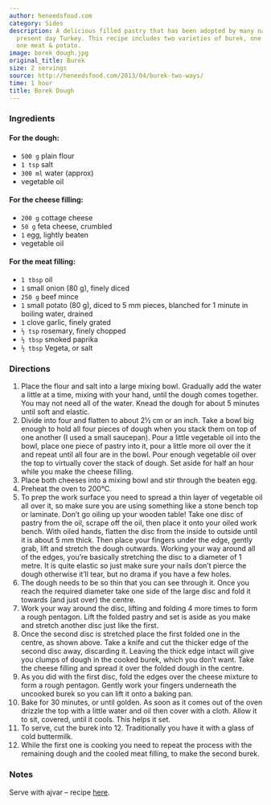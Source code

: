 ```yaml
---
author: heneedsfood.com
category: Sides
description: A delicious filled pastry that has been adopted by many nations surrounding
  present day Turkey. This recipe includes two varieties of burek, one cheese and
  one meat & potato.
image: borek_dough.jpg
original_title: Burek
size: 2 servings
source: http://heneedsfood.com/2013/04/burek-two-ways/
time: 1 hour
title: Borek Dough
---
```

### Ingredients

#### For the dough:
* `500 g` plain flour
* `1 tsp` salt
* `300 ml` water (approx)
* vegetable oil

#### For the cheese filling:
* `200 g` cottage cheese
* `50 g` feta cheese, crumbled
* `1` egg, lightly beaten
* vegetable oil

#### For the meat filling:
* `1 tbsp` oil
* `1` small onion (80 g), finely diced
* `250 g` beef mince
* `1` small potato (80 g), diced to 5 mm pieces, blanched for 1 minute in boiling water, drained
* `1` clove garlic, finely grated
* `½ tsp` rosemary, finely chopped
* `½ tbsp` smoked paprika
* `½ tbsp` Vegeta, or salt

### Directions

1. Place the flour and salt into a large mixing bowl. Gradually add the water a little at a time, mixing with your hand, until the dough comes together. You may not need all of the water. Knead the dough for about 5 minutes until soft and elastic.
2. Divide into four and flatten to about 2½ cm or an inch. Take a bowl big enough to hold all four pieces of dough when you stack them on top of one another (I used a small saucepan). Pour a little vegetable oil into the bowl, place one piece of pastry into it, pour a little more oil over the it and repeat until all four are in the bowl. Pour enough vegetable oil over the top to virtually cover the stack of dough. Set aside for half an hour while you make the cheese filling.
3. Place both cheeses into a mixing bowl and stir through the beaten egg.
4. Preheat the oven to 200°C.
5. To prep the work surface you need to spread a thin layer of vegetable oil all over it, so make sure you are using something like a stone bench top or laminate. Don’t go oiling up your wooden table! Take one disc of pastry from the oil, scrape off the oil, then place it onto your oiled work bench. With oiled hands, flatten the disc from the inside to outside until it is about 5 mm thick. Then place your fingers under the edge, gently grab, lift and stretch the dough outwards. Working your way around all of the edges, you’re basically stretching the disc to a diameter of 1 metre. It is quite elastic so just make sure your nails don’t pierce the dough otherwise it’ll tear, but no drama if you have a few holes.
6. The dough needs to be so thin that you can see through it. Once you reach the required diameter take one side of the large disc and fold it towards (and just over) the centre.
7. Work your way around the disc, lifting and folding 4 more times to form a rough pentagon. Lift the folded pastry and set is aside as you make and stretch another disc just like the first.
8. Once the second disc is stretched place the first folded one in the centre, as shown above. Take a knife and cut the thicker edge of the second disc away, discarding it. Leaving the thick edge intact will give you clumps of dough in the cooked burek, which you don’t want. Take the cheese filling and spread it over the folded dough in the centre.
9. As you did with the first disc, fold the edges over the cheese mixture to form a rough pentagon. Gently work your fingers underneath the uncooked burek so you can lift it onto a baking pan.
10. Bake for 30 minutes, or until golden. As soon as it comes out of the oven drizzle the top with a little water and oil then cover with a cloth. Allow it to sit, covered, until it cools. This helps it set.
11. To serve, cut the burek into 12. Traditionally you have it with a glass of cold buttermilk.
12. While the first one is cooking you need to repeat the process with the remaining dough and the cooled meat filling, to make the second burek.

### Notes

Serve with ajvar – recipe [here](http://heneedsfood.com/2013/06/ajvar "Ajvar").